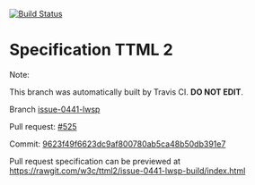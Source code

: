 [![Build Status](https://travis-ci.org/w3c/ttml2.svg?branch=issue-0441-lwsp)](https://travis-ci.org/w3c/ttml2)


# Specification TTML 2


Note:


This branch was automatically built by Travis CI. <b>DO NOT EDIT</b>.


 Branch [issue-0441-lwsp](https://github.com/w3c/ttml2/tree/issue-0441-lwsp)


 Pull request: [#525](https://github.com/w3c/ttml2/pull/525)


 Commit: [9623f49f6623dc9af800780ab5ca48b50db391e7](https://github.com/w3c/ttml2/commit/9623f49f6623dc9af800780ab5ca48b50db391e7)

Pull request specification can be previewed at https://rawgit.com/w3c/ttml2/issue-0441-lwsp-build/index.html



